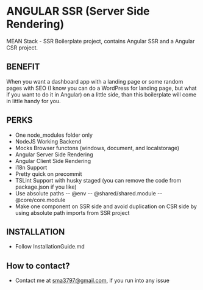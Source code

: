 # ANGULAR SSR (Server Side Rendering)

MEAN Stack - SSR Boilerplate project, contains Angular SSR and a Angular CSR project.

## BENEFIT

When you want a dashboard app with a landing page or some random pages with SEO (I know you can do a WordPress for landing page, but what if you want to do it in Angular) on a little side, than this boilerplate will come in little handy for you.  

## PERKS

- One node_modules folder only
- NodeJS Working Backend
- Mocks Browser functons (windows, document, and localstorage)
- Angular Server Side Rendering
- Angular Client Side Rendering
- i18n Support
- Pretty quick on precommit
- TSLint Support with husky staged (you can remove the code from package.json if you like) 
- Use absolute paths
-- @env
-- @shared/shared.module
-- @core/core.module
- Make one component on SSR side and avoid duplication on CSR side by using absolute path imports from SSR project 

## INSTALLATION

- Follow InstallationGuide.md

## How to contact?

- Contact me at sma3797@gmail.com, if you run into any issue